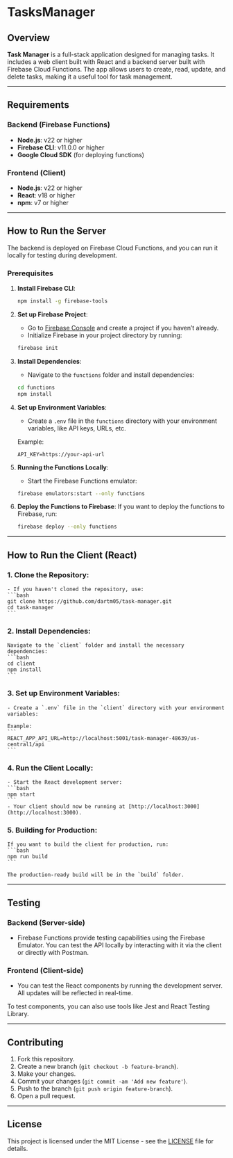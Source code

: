 # TasksManager

## Overview

**Task Manager** is a full-stack application designed for managing tasks. It includes a web client built with React and a backend server built with Firebase Cloud Functions. The app allows users to create, read, update, and delete tasks, making it a useful tool for task management.

---

## Requirements

### Backend (Firebase Functions)

- **Node.js**: v22 or higher
- **Firebase CLI**: v11.0.0 or higher
- **Google Cloud SDK** (for deploying functions)

### Frontend (Client)

- **Node.js**: v22 or higher
- **React**: v18 or higher
- **npm**: v7 or higher


---

## How to Run the Server

The backend is deployed on Firebase Cloud Functions, and you can run it locally for testing during development.

### Prerequisites

1. **Install Firebase CLI**:
    ```bash
    npm install -g firebase-tools
    ```

2. **Set up Firebase Project**:
    - Go to [Firebase Console](https://console.firebase.google.com/) and create a project if you haven’t already.
    - Initialize Firebase in your project directory by running:
    ```bash
    firebase init
    ```

3. **Install Dependencies**:
    - Navigate to the `functions` folder and install dependencies:
    ```bash
    cd functions
    npm install
    ```

4. **Set up Environment Variables**:
    - Create a `.env` file in the `functions` directory with your environment variables, like API keys, URLs, etc.
    
    Example:
    ```
    API_KEY=https://your-api-url
    ```

5. **Running the Functions Locally**:
    - Start the Firebase Functions emulator:
    ```bash
    firebase emulators:start --only functions
    ```

6. **Deploy the Functions to Firebase**:
    If you want to deploy the functions to Firebase, run:
    ```bash
    firebase deploy --only functions
    ```

---

## How to Run the Client (React)

### 1. **Clone the Repository**:
    - If you haven't cloned the repository, use:
    ```bash
    git clone https://github.com/dartm05/task-manager.git
    cd task-manager
    ```

### 2. **Install Dependencies**:
    Navigate to the `client` folder and install the necessary dependencies:
    ```bash
    cd client
    npm install
    ```

### 3. **Set up Environment Variables**:
    - Create a `.env` file in the `client` directory with your environment variables:
    
    Example:
    ```
    REACT_APP_API_URL=http://localhost:5001/task-manager-48639/us-central1/api
    ```

### 4. **Run the Client Locally**:
    - Start the React development server:
    ```bash
    npm start
    ```
    - Your client should now be running at [http://localhost:3000](http://localhost:3000).

### 5. **Building for Production**:
    If you want to build the client for production, run:
    ```bash
    npm run build
    ```

    The production-ready build will be in the `build` folder.

---

## Testing

### Backend (Server-side)
- Firebase Functions provide testing capabilities using the Firebase Emulator. You can test the API locally by interacting with it via the client or directly with Postman.

### Frontend (Client-side)
- You can test the React components by running the development server. All updates will be reflected in real-time.

To test components, you can also use tools like Jest and React Testing Library.

---

## Contributing

1. Fork this repository.
2. Create a new branch (`git checkout -b feature-branch`).
3. Make your changes.
4. Commit your changes (`git commit -am 'Add new feature'`).
5. Push to the branch (`git push origin feature-branch`).
6. Open a pull request.

---

## License

This project is licensed under the MIT License - see the [LICENSE](LICENSE) file for details.
